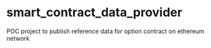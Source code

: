 # smart_contract_data_provider
POC project to publish reference data for option contract on ethereum network
